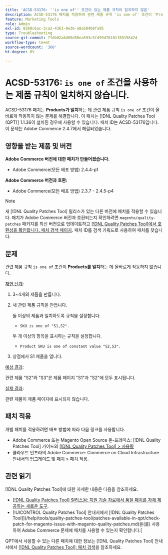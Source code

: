 ```yaml
---
title: 'ACSD-53176: ''is one of'' 조건이 있는 제품 규칙이 일치하지 않음'
description: ACSD-53176 패치를 적용하여 관련 제품 규칙 'is one of' 조건이 'Products to Match'에 대해 제대로 작동하지 않는 Adobe Commerce 문제를 해결합니다.
feature: Marketing Tools
role: Admin
exl-id: 8260c6ac-3ca2-4361-9e36-a8a58468fa95
type: Troubleshooting
source-git-commit: 7fdb02a6d89d50ea593c5fd99d78101f89198424
workflow-type: tm+mt
source-wordcount: '360'
ht-degree: 0%

---
```


# ACSD-53176: `is one of` 조건을 사용하는 제품 규칙이 일치하지 않습니다.

ACSD-53176 패치는 **Products가 일치**&#x200B;하는 데 관련 제품 규칙 `is one of` 조건이 올바르게 작동하지 않는 문제를 해결합니다. 이 패치는 [!DNL Quality Patches Tool (QPT)] 1.1.36이 설치된 경우에 사용할 수 있습니다. 패치 ID는 ACSD-53176입니다. 이 문제는 Adobe Commerce 2.4.7에서 해결되었습니다.

## 영향을 받는 제품 및 버전

**Adobe Commerce 버전에 대한 패치가 만들어졌습니다.**

* Adobe Commerce(모든 배포 방법) 2.4.4-p1

**Adobe Commerce 버전과 호환:**

* Adobe Commerce(모든 배포 방법) 2.3.7 - 2.4.5-p4

>[!NOTE]
>
>새 [!DNL Quality Patches Tool] 릴리스가 있는 다른 버전에 패치를 적용할 수 있습니다. 패치가 Adobe Commerce 버전과 호환되는지 확인하려면 `magento/quality-patches` 패키지를 최신 버전으로 업데이트하고 [[!DNL Quality Patches Tool]에서 호환성을 확인합니다. 패치 검색 페이지](https://experienceleague.adobe.com/tools/commerce-quality-patches/index.html). 패치 ID를 검색 키워드로 사용하여 패치를 찾습니다.

## 문제

관련 제품 규칙 `is one of` 조건이 **Products를 일치**&#x200B;하는 데 올바르게 작동하지 않습니다.

<u>재현 단계</u>:

1. 3~4개의 제품을 만듭니다.
1. 새 관련 제품 규칙을 만듭니다.

   둘 이상의 제품과 일치하도록 규칙을 설정합니다.
   * `SKU is one of "S1,S2".`

   두 개 이상의 항목을 표시하는 규칙을 설정합니다.
   * `Product SKU is one of constant value "S2,S3".`

1. 상점에서 S1 제품을 엽니다.

<u>예상 결과</u>:

관련 제품 &quot;S2&quot;와 &quot;S3&quot;은 제품 페이지 &quot;S1&quot;과 &quot;S2&quot;에 모두 표시됩니다.

<u>실제 결과</u>:

관련 제품이 제품 페이지에 표시되지 않습니다.

## 패치 적용

개별 패치를 적용하려면 배포 방법에 따라 다음 링크를 사용합니다.

* Adobe Commerce 또는 Magento Open Source 온-프레미스: [!DNL Quality Patches Tool] 가이드의 [[!DNL Quality Patches Tool] > 사용량](/help/tools/quality-patches-tool/usage.md)
* 클라우드 인프라의 Adobe Commerce: Commerce on Cloud Infrastructure 안내서의 [업그레이드 및 패치 > 패치 적용](https://experienceleague.adobe.com/docs/commerce-cloud-service/user-guide/develop/upgrade/apply-patches.html).

## 관련 읽기

[!DNL Quality Patches Tool]에 대한 자세한 내용은 다음을 참조하세요.

* [[!DNL Quality Patches Tool] 릴리스됨: 지원 기술 자료에서 품질 패치를 자체 제공하는 새로운 도구](https://experienceleague.adobe.com/en/docs/commerce-operations/tools/quality-patches-tool/quality-patches-tool-to-self-serve-quality-patches).
* [!UICONTROL Quality Patches Tool] 안내서에서  [!DNL Quality Patches Tool]](/help/tools/quality-patches-tool/patches-available-in-qpt/check-patch-for-magento-issue-with-magento-quality-patches.md)을(를) 사용하여 Adobe Commerce 문제에 패치를 사용할 수 있는지 확인합니다.[


QPT에서 사용할 수 있는 다른 패치에 대한 정보는 [!DNL Quality Patches Tool] 안내서에서 [[!DNL Quality Patches Tool]: 패치 검색](https://experienceleague.adobe.com/tools/commerce-quality-patches/index.html)을 참조하세요.
